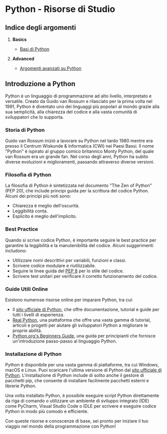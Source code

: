# Python - Risorse di Studio

## Indice degli argomenti

1. **Basics**
   - [Basi di Python](basics/)

2. **Advanced**
   - [Argomenti avanzati su Python](advanced/)

## Introduzione a Python

Python è un linguaggio di programmazione ad alto livello, interpretato e versatile. Creato da Guido van Rossum e rilasciato per la prima volta nel 1991, Python è diventato uno dei linguaggi più popolari al mondo grazie alla sua semplicità, alla chiarezza del codice e alla vasta comunità di sviluppatori che lo supporta.

### Storia di Python

Guido van Rossum iniziò a lavorare su Python nel tardo 1980 mentre era presso il Centrum Wiskunde & Informatica (CWI) nei Paesi Bassi. Il nome "Python" è ispirato al gruppo comico britannico Monty Python, del quale van Rossum era un grande fan. Nel corso degli anni, Python ha subito diverse evoluzioni e miglioramenti, passando attraverso diverse versioni.

### Filosofia di Python

La filosofia di Python è sintetizzata nel documento "The Zen of Python" (PEP 20), che include principi guida per la scrittura del codice Python. Alcuni dei principi più noti sono:

- Chiarezza è meglio dell'oscurità.
- Leggibilità conta.
- Esplicito è meglio dell'implicito.

### Best Practice

Quando si scrive codice Python, è importante seguire le best practice per garantire la leggibilità e la manutenibilità del codice. Alcuni suggerimenti includono:

- Utilizzare nomi descrittivi per variabili, funzioni e classi.
- Scrivere codice modulare e riutilizzabile.
- Seguire le linee guida del [PEP 8](https://www.python.org/dev/peps/pep-0008/) per lo stile del codice.
- Scrivere test unitari per verificare il corretto funzionamento del codice.

### Guide Utili Online

Esistono numerose risorse online per imparare Python, tra cui:

- Il [sito ufficiale di Python](https://www.python.org/), che offre documentazione, tutorial e guide per tutti i livelli di esperienza.
- [Real Python](https://realpython.com/), una piattaforma che offre una vasta gamma di tutorial, articoli e progetti per aiutare gli sviluppatori Python a migliorare le proprie abilità.
- [Python.org's Beginners Guide](https://wiki.python.org/moin/BeginnersGuide), una guida per principianti che fornisce un'introduzione passo-passo al linguaggio Python.

### Installazione di Python

Python è disponibile per una vasta gamma di piattaforme, tra cui Windows, macOS e Linux. Puoi scaricare l'ultima versione di Python dal [sito ufficiale di Python](https://www.python.org/downloads/). L'installazione di Python include di solito anche il gestore di pacchetti pip, che consente di installare facilmente pacchetti esterni e librerie Python.

Una volta installato Python, è possibile eseguire script Python direttamente da riga di comando o utilizzare un ambiente di sviluppo integrato (IDE) come PyCharm, Visual Studio Code o IDLE per scrivere e eseguire codice Python in modo più comodo e efficiente.

Con queste risorse e conoscenze di base, sei pronto per iniziare il tuo viaggio nel mondo della programmazione con Python!

